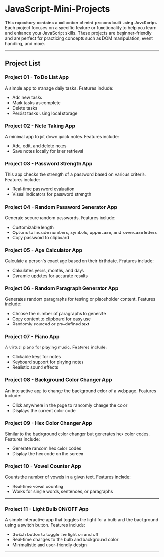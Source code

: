 # JavaScript-Mini-Projects

This repository contains a collection of mini-projects built using JavaScript. Each project focuses on a specific feature or functionality to help you learn and enhance your JavaScript skills. These projects are beginner-friendly and are perfect for practicing concepts such as DOM manipulation, event handling, and more.

---

## Project List

### Project 01 - To Do List App

A simple app to manage daily tasks. Features include:

- Add new tasks
- Mark tasks as complete
- Delete tasks
- Persist tasks using local storage

### Project 02 - Note Taking App

A minimal app to jot down quick notes. Features include:

- Add, edit, and delete notes
- Save notes locally for later retrieval

### Project 03 - Password Strength App

This app checks the strength of a password based on various criteria. Features include:

- Real-time password evaluation
- Visual indicators for password strength

### Project 04 - Random Password Generator App

Generate secure random passwords. Features include:

- Customizable length
- Options to include numbers, symbols, uppercase, and lowercase letters
- Copy password to clipboard

### Project 05 - Age Calculator App

Calculate a person's exact age based on their birthdate. Features include:

- Calculates years, months, and days
- Dynamic updates for accurate results

### Project 06 - Random Paragraph Generator App

Generates random paragraphs for testing or placeholder content. Features include:

- Choose the number of paragraphs to generate
- Copy content to clipboard for easy use
- Randomly sourced or pre-defined text

### Project 07 - Piano App

A virtual piano for playing music. Features include:

- Clickable keys for notes
- Keyboard support for playing notes
- Realistic sound effects

### Project 08 - Background Color Changer App

An interactive app to change the background color of a webpage. Features include:

- Click anywhere in the page to randomly change the color
- Displays the current color code

### Project 09 - Hex Color Changer App

Similar to the background color changer but generates hex color codes. Features include:

- Generate random hex color codes
- Display the hex code on the screen

### Project 10 - Vowel Counter App

Counts the number of vowels in a given text. Features include:

- Real-time vowel counting
- Works for single words, sentences, or paragraphs

---

### Project 11 - Light Bulb ON/OFF App

A simple interactive app that toggles the light for a bulb and the background using a switch button. Features include:

- Switch button to toggle the light on and off
- Real-time changes to the bulb and background color
- Minimalistic and user-friendly design

---
